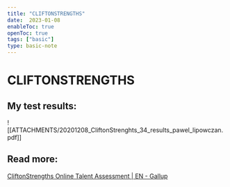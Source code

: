 ```yaml
---
title: "CLIFTONSTRENGTHS"
date:  2023-01-08
enableToc: true
openToc: true
tags: ["basic"]
type: basic-note
---
```

# CLIFTONSTRENGTHS
## My test results: 
![[ATTACHMENTS/20201208_CliftonStrenghts_34_results_pawel_lipowczan.pdf]]

## Read more:
[CliftonStrengths Online Talent Assessment | EN - Gallup](https://www.gallup.com/cliftonstrengths/en/home.aspx)